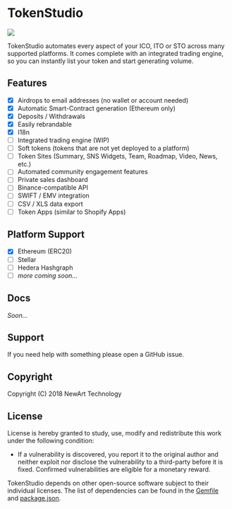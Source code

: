 # TokenStudio

<a href="https://circleci.com/gh/newart-tech/tokenstudio/tree/develop" alt="Build Status"><img src="https://img.shields.io/circleci/project/github/newart-tech/tokenstudio/develop.svg" /></a>

TokenStudio automates every aspect of your ICO, ITO or STO across many supported platforms. It comes complete with an integrated trading engine, so you can instantly list your token and start generating volume.

## Features

* [x] Airdrops to email addresses (no wallet or account needed)
* [x] Automatic Smart-Contract generation (Ethereum only)
* [x] Deposits / Withdrawals
* [x] Easily rebrandable
* [x] I18n
* [ ] Integrated trading engine (WIP)
* [ ] Soft tokens (tokens that are not yet deployed to a platform)
* [ ] Token Sites (Summary, SNS Widgets, Team, Roadmap, Video, News, etc.)
* [ ] Automated community engagement features
* [ ] Private sales dashboard
* [ ] Binance-compatible API
* [ ] SWIFT / EMV integration
* [ ] CSV / XLS data export
* [ ] Token Apps (similar to Shopify Apps)

## Platform Support

* [x] Ethereum (ERC20)
* [ ] Stellar
* [ ] Hedera Hashgraph
* [ ] _more coming soon..._

## Docs

_Soon..._

## Support

If you need help with something please open a GitHub issue.

## Copyright

Copyright (C) 2018 NewArt Technology

## License

License is hereby granted to study, use, modify and redistribute this work under the following condition:

- If a vulnerability is discovered, you report it to the original author and neither exploit nor disclose the vulnerability to a third-party before it is fixed. Confirmed vulnerabilities are eligible for a monetary reward.

TokenStudio depends on other open-source software subject to their individual licenses. The list of dependencies can be found in the [Gemfile](https://github.com/newart-tech/tokenstudio/blob/develop/Gemfile) and [package.json](https://github.com/newart-tech/tokenstudio/blob/develop/package.json).

